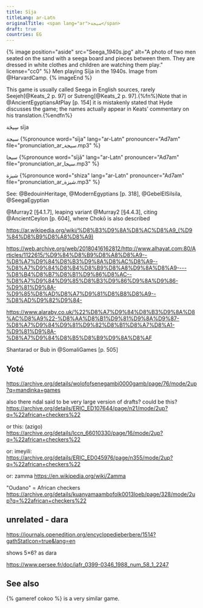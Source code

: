 ```yaml
---
title: Sīja
titleLang: ar-Latn
originalTitle: <span lang="ar">سيجة</span> 
draft: true
countries: EG
---
```


{% image position="aside" src="Seega_1940s.jpg" alt="A photo of two men seated on the sand with a seega board and pieces between them. They are dressed in white clothes and children are watching them play." license="cc0" %}
Men playing Sīja in the 1940s. Image from @HarvardCamp.
{% imageEnd %}
<!--
Copyright was never renewed, so this is public domain: https://onlinebooks.library.upenn.edu/webbin/cinfo/archaeology

Anything published before January 1, 1964 and whose copyright was not renewed is in the public domain. –https://commons.wikimedia.org/wiki/Commons:Copyright_rules_by_territory/United_States#General_rules
-->

This game is usually called <span lang="ar-Latn" class="noun aka">Seega</span> in English sources, rarely <span lang="ar-Latn" class="noun aka">Seejeh</span>[@Keats_2 p. 97] or <span lang="ar-Latn" class="noun aka">Sutreng</span>[@Keats_2 p. 97].{%fn%}Note that in @AncientEgyptiansAtPlay [p. 154] it is mistakenly stated that Hyde discusses the game; the names actually appear in Keats’ commentary on his translation.{%endfn%}

<span lang="ar">سِيجَة</span> sīja

<span lang="ar">سيجة</span> {%pronounce word="sīja" lang="ar-Latn" pronouncer="Ad7am" file="pronunciation_ar_سيجة.mp3" %}

<span lang="ar">سيجا</span> {%pronounce word="sījā" lang="ar-Latn" pronouncer="Ad7am" file="pronunciation_ar_سيجا.mp3" %}

<span lang="ar">شيزة</span> {%pronounce word="shiza" lang="ar-Latn" pronouncer="Ad7am" file="pronunciation_ar_شيزة.mp3" %}

See: @BedouinHeritage, @ModernEgyptians [p. 318], @GebelElSilsila, @SeegaEgyptian

@Murray2 [§4.1.7], leaping variant @Murray2 [§4.4.3], citing @AncientCeylon [p. 604], where Chokō is also described

https://ar.wikipedia.org/wiki/%D8%B3%D9%8A%D8%AC%D8%A9_(%D9%84%D8%B9%D8%A8%D8%A9)

https://web.archive.org/web/20180416162812/http://www.alhayat.com:80/Articles/1122615/%D9%84%D8%B9%D8%A8%D8%A9--%D8%A7%D9%84%D8%B3%D9%8A%D8%AC%D8%A9--%D8%A7%D9%84%D8%B4%D8%B9%D8%A8%D9%8A%D8%A9----%D8%B4%D8%B7%D8%B1%D9%86%D8%AC--%D8%A7%D9%84%D9%85%D8%B3%D9%86%D9%8A%D9%86-%D9%81%D9%8A-%D9%85%D8%AD%D8%A7%D9%81%D8%B8%D8%A9--%D8%AD%D9%82%D9%84-

https://www.alaraby.co.uk/%22%D8%A7%D9%84%D8%B3%D9%8A%D8%AC%D8%A9%22-%D8%AA%D8%B1%D9%81%D9%8A%D9%87-%D8%A7%D9%84%D9%81%D9%82%D8%B1%D8%A7%D8%A1-%D9%81%D9%8A-%D8%A7%D9%84%D8%B5%D8%B9%D9%8A%D8%AF


Shantarad or Bub in @SomaliGames [p. 505]

<!--

هناك ثلاث ألعاب تحمل اسم السيجة وهم:
١- السيجة الصغيرة وهي:
لعبة من ألعاب الحصى والحجارة، يلعبها الأولاد في القرى والمدن، تتكون من لاعبين اثنين ولكل لاعب ثلاث قطع (كلاب) إما خشب أو حجارة أو زلط المهم أن تختلف عن قطع اللاعب الآخر.
ويتم رسم مربع مقسم من الداخل إلى تسع مربعات، وتبدأ اللعبة وأمام كل لاعب الثلاث قطع الخاصة به ويبدأ الدور بتحريك كل واحد قطعة واحدة حتى يستطيع أحد اللاعبين أن يكون صف واحد من الحصى الخاص به سواء رأسياً أو قطعياً أو عرضياً وهنا يكسب نقطة وتنتهي بحسب اتفاق اللاعبين على عدد النقاط أربع نقاط أو ستة أو أكثر.
٢- السيجة الكبيرة وهي:
نفس اللعبة السابقة ولكن عدد الخانات مكون من ٢٥ خانة وعدد القطع ٥ قطع وهي تعد أصعب قليلاً نظراً لزيادة عدد الخانات.
٣- السيجة الكبيرة (الكلابة) : وهي
تحمل نفس اسم اللعب السيجة الكبيرة السابقة ولكنها مختلفة تماماً. حيث يكون لدى كل لاعب ١٢ قطعة مختلفة ويمسك بها في يده في بداية اللعب ويقوم كل لاعب بوضع وتوزيع القطع أينما شاء ولكن بالترتيب كل لاعب يضع قطعة واحدة. وعندما ينتهي اللاعبان من وضع الـ ١٢ قطعة في مكانها تبدأ فاعليات اللعبة، مع ملاحظة أن المربع المتوسط لا يجوز وضع قطع فيه. وهو يكون منتصف المربعات بالضبط.

بعد وضع القطع، يبدأ كل لاعب بتحريك قطعة واحدة بالترتيب بينهما وقانون تحريك القطع هو ألا يحرك القطعة سوى إلى خانة واحدة للأمام أو الخلف أو اليمين أو اليسار، وإذا استطاع أحدهما حصر قطعة للمنافس بقطعتين مما لديه يقوم بأخذ هذه القطعة ويقفز بقطعته إلى الخانة الخالية، وهكذا حتى يستطيع أحد اللاعبين أن يقضي على الـ ١٢ قطعة لمنافسه.

https://www.youtube.com/watch?v=WvPX0mYlB3g

-->

<!--

لعبة السيجه أو الشيزه كما يطلق عليها كبار السن في منطقة تبوك شمال السعودية, لعبة شعبية ذات شهرة واسعة ولها قوانينها الخاصة بها, وخططها أشبه ما تكون بإستراتيجية حربية تنتهي ب  أكل السيجه  حسن الطالعي رصد لنا في التقرير التالي  كل زوايا اللعبه

https://www.youtube.com/watch?v=eKqPC19j_n0

-->


## Yoté

https://archive.org/details/wolofofsenegambi0000gamb/page/76/mode/2up?q=mandinka+games

also there ndal said to be very large version of  drafts?
could be this? https://archive.org/details/ERIC_ED107644/page/n21/mode/2up?q=%22african+checkers%22

or this: (azigo) https://archive.org/details/lccn_66010330/page/16/mode/2up?q=%22african+checkers%22

or: imeyili: https://archive.org/details/ERIC_ED045976/page/n355/mode/2up?q=%22african+checkers%22

or: zamma https://en.wikipedia.org/wiki/Zamma

"Oudano" = African checkers https://archive.org/details/kuanyamaambofolk0013loeb/page/328/mode/2up?q=%22african+checkers%22

## unrelated - dara

https://journals.openedition.org/encyclopedieberbere/1514?gathStatIcon=true&lang=en

shows 5×6? as dara

https://www.persee.fr/doc/jafr_0399-0346_1988_num_58_1_2247

## See also

{% gameref cokoo %} is a very similar game.
